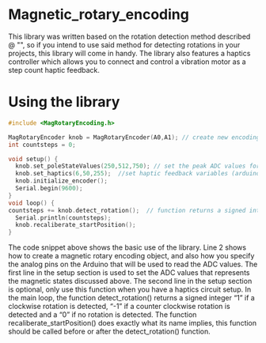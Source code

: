 # Magnetic_rotary_encoding

This library was written based on the rotation detection method described @ "", so if you intend to use said method for detecting rotations in your projects, this library will come in handy. The library also features a haptics controller which allows you to connect and control a vibration motor as a step count haptic feedback.

# Using the library

```C
#include <MagRotaryEncoding.h>

MagRotaryEncoder knob = MagRotaryEncoder(A0,A1); // create new encoding object and specify the Arduino analog pins connected to the hall effect sensors
int countsteps = 0;

void setup() {
  knob.set_poleStateValues(250,512,750); // set the peak ADC values for the (northpole, neutralstate, southpole)
  knob.set_haptics(6,50,255);  //set haptic feedback variables (arduino pwm pin, duration of haptics(ms), pwn strength from 0-255)
  knob.initialize_encoder();
  Serial.begin(9600);
}
void loop() {
countsteps += knob.detect_rotation();  // function returns a signed integer based on the number of rotation steps detected
  Serial.println(countsteps);
  knob.recaliberate_startPosition();
}
```

The code snippet above shows the basic use of the library.
Line 2 shows how to create a magnetic rotary encoding object, and also how you specify the analog pins on the Arduino that will be used to read the ADC values.
The first line in the setup section is used to set the ADC values that represents the magnetic states discussed above. 
The second line in the setup section is optional, only use this function when you have a haptics circuit setup.
In the main loop, the function detect_rotation() returns a signed integer “1” if a clockwise rotation is detected, “-1” if a counter clockwise rotation is detected and a “0” if no rotation is detected.
The function recaliberate_startPosition() does exactly what its name implies, this function should be called before or after the detect_rotation() function.

